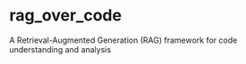 # rag_over_code
A Retrieval-Augmented Generation (RAG) framework for code understanding and analysis
